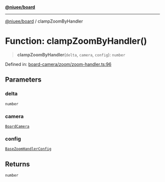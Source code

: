 [**@niuee/board**](../README.md)

***

[@niuee/board](../globals.md) / clampZoomByHandler

# Function: clampZoomByHandler()

> **clampZoomByHandler**(`delta`, `camera`, `config`): `number`

Defined in: [board-camera/zoom/zoom-handler.ts:96](https://github.com/niuee/board/blob/d74620e4e63da3004adfc7105b7f1136fce9577c/src/board-camera/zoom/zoom-handler.ts#L96)

## Parameters

### delta

`number`

### camera

[`BoardCamera`](../interfaces/BoardCamera.md)

### config

[`BaseZoomHandlerConfig`](../type-aliases/BaseZoomHandlerConfig.md)

## Returns

`number`
